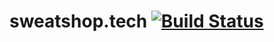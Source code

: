 # sweatshop.tech [![Build Status](https://travis-ci.org/sweatshoptech/idb.svg?branch=master)](https://travis-ci.org/sweatshoptech/idb)
